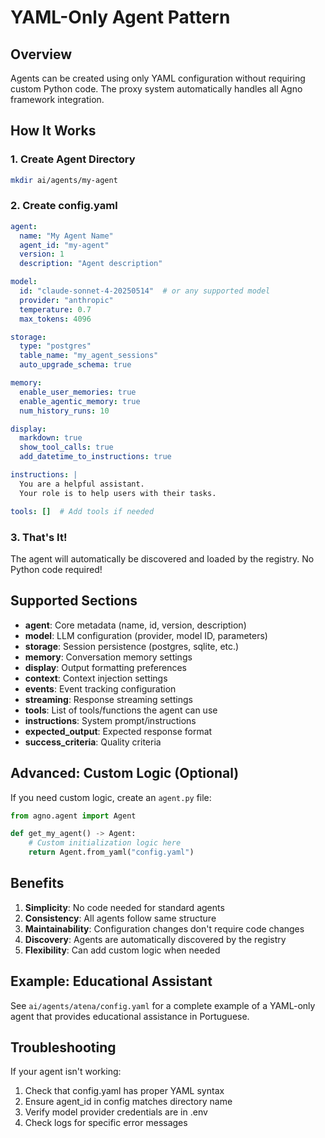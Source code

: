 # YAML-Only Agent Pattern

## Overview
Agents can be created using only YAML configuration without requiring custom Python code. The proxy system automatically handles all Agno framework integration.

## How It Works

### 1. Create Agent Directory
```bash
mkdir ai/agents/my-agent
```

### 2. Create config.yaml
```yaml
agent:
  name: "My Agent Name"
  agent_id: "my-agent"
  version: 1
  description: "Agent description"

model:
  id: "claude-sonnet-4-20250514"  # or any supported model
  provider: "anthropic"
  temperature: 0.7
  max_tokens: 4096

storage:
  type: "postgres"
  table_name: "my_agent_sessions"
  auto_upgrade_schema: true

memory:
  enable_user_memories: true
  enable_agentic_memory: true
  num_history_runs: 10

display:
  markdown: true
  show_tool_calls: true
  add_datetime_to_instructions: true

instructions: |
  You are a helpful assistant.
  Your role is to help users with their tasks.

tools: []  # Add tools if needed
```

### 3. That's It!
The agent will automatically be discovered and loaded by the registry. No Python code required!

## Supported Sections

- **agent**: Core metadata (name, id, version, description)
- **model**: LLM configuration (provider, model ID, parameters)
- **storage**: Session persistence (postgres, sqlite, etc.)
- **memory**: Conversation memory settings
- **display**: Output formatting preferences
- **context**: Context injection settings
- **events**: Event tracking configuration
- **streaming**: Response streaming settings
- **tools**: List of tools/functions the agent can use
- **instructions**: System prompt/instructions
- **expected_output**: Expected response format
- **success_criteria**: Quality criteria

## Advanced: Custom Logic (Optional)

If you need custom logic, create an `agent.py` file:

```python
from agno.agent import Agent

def get_my_agent() -> Agent:
    # Custom initialization logic here
    return Agent.from_yaml("config.yaml")
```

## Benefits

1. **Simplicity**: No code needed for standard agents
2. **Consistency**: All agents follow same structure
3. **Maintainability**: Configuration changes don't require code changes
4. **Discovery**: Agents are automatically discovered by the registry
5. **Flexibility**: Can add custom logic when needed

## Example: Educational Assistant

See `ai/agents/atena/config.yaml` for a complete example of a YAML-only agent that provides educational assistance in Portuguese.

## Troubleshooting

If your agent isn't working:

1. Check that config.yaml has proper YAML syntax
2. Ensure agent_id in config matches directory name
3. Verify model provider credentials are in .env
4. Check logs for specific error messages